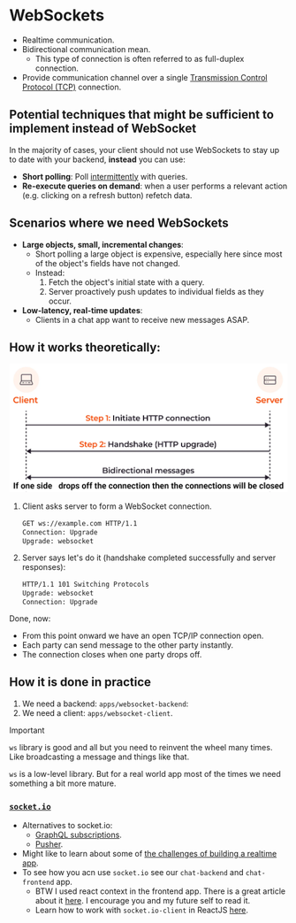 # WebSockets

- Realtime communication.
- Bidirectional communication mean.
  - This type of connection is often referred to as full-duplex connection.
- Provide communication channel over a single [Transmission Control Protocol (TCP)](https://github.com/kasir-barati/html-css/tree/main/05-the-browser-and-the-dom#tcpip-model) connection.

## Potential techniques that might be sufficient to implement instead of WebSocket

In the majority of cases, your client should not use WebSockets to stay up to date with your backend, **instead** you can use:

- **Short polling**: Poll [intermittently](https://dictionary.cambridge.org/dictionary/english/intermittently) with queries.
- **Re-execute queries on demand**: when a user performs a relevant action (e.g. clicking on a refresh button) refetch data.

## Scenarios where we need WebSockets

- **Large objects, small, incremental changes**:
  - Short polling a large object is expensive, especially here since most of the object's fields have not changed.
  - Instead:
    1. Fetch the object's initial state with a query.
    2. Server proactively push updates to individual fields as they occur.
- **Low-latency, real-time updates**:
  - Clients in a chat app want to receive new messages ASAP.

## How it works theoretically:

![How server and client form a websocket connection infographic](./assets/how-websocket-connection-is-formed.png)

1. Client asks server to form a WebSocket connection.

   ```http
   GET ws://example.com HTTP/1.1
   Connection: Upgrade
   Upgrade: websocket
   ```

2. Server says let's do it (handshake completed successfully and server responses):

   ```http
   HTTP/1.1 101 Switching Protocols
   Upgrade: websocket
   Connection: Upgrade
   ```

Done, now:

- From this point onward we have an open TCP/IP connection open.
- Each party can send message to the other party instantly.
- The connection closes when one party drops off.

## How it is done in practice

1. We need a backend: `apps/websocket-backend`:
2. We need a client: `apps/websocket-client`.

> [!IMPORTANT]
>
> `ws` library is good and all but you need to reinvent the wheel many times. Like broadcasting a message and things like that.
>
> `ws` is a low-level library. But for a real world app most of the times we need something a bit more mature.

### [`socket.io`](https://socket.io/)

- Alternatives to socket.io:
  - [GraphQL subscriptions](https://github.com/kasir-barati/graphql/blob/main/docs/subscription.md).
  - [Pusher](https://pusher.com/).
- Might like to learn about some of [the challenges of building a realtime app](https://www.infoq.com/articles/challenges-realtime-chat-service-pusher/).
- To see how you acn use `socket.io` see our `chat-backend` and `chat-frontend` app.
  - BTW I used react context in the frontend app. There is a great article about it [here](https://kentcdodds.com/blog/how-to-use-react-context-effectively). I encourage you and my future self to read it.
  - Learn how to work with `socket.io-client` in ReactJS [here](https://socket.io/how-to/use-with-react).
